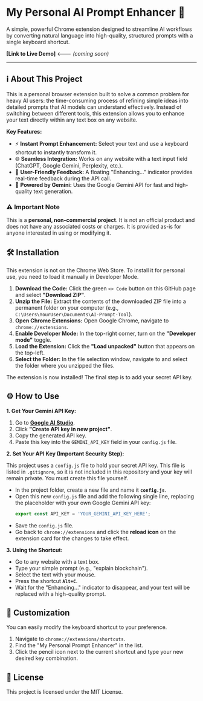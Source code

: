 # My Personal AI Prompt Enhancer 🚀

A simple, powerful Chrome extension designed to streamline AI workflows by converting natural language into high-quality, structured prompts with a single keyboard shortcut.

**[Link to Live Demo]** <--- *(coming soon)*


---

## ℹ️ About This Project

This is a personal browser extension built to solve a common problem for heavy AI users: the time-consuming process of refining simple ideas into detailed prompts that AI models can understand effectively. Instead of switching between different tools, this extension allows you to enhance your text directly within any text box on any website.

**Key Features:**
* ⚡ **Instant Prompt Enhancement:** Select your text and use a keyboard shortcut to instantly transform it.
* 🌐 **Seamless Integration:** Works on any website with a text input field (ChatGPT, Google Gemini, Perplexity, etc.).
* 💬 **User-Friendly Feedback:** A floating "Enhancing..." indicator provides real-time feedback during the API call.
* 🧠 **Powered by Gemini:** Uses the Google Gemini API for fast and high-quality text generation.

### ⚠️ Important Note

This is a **personal, non-commercial project**. It is not an official product and does not have any associated costs or charges. It is provided as-is for anyone interested in using or modifying it.

## 🛠️ Installation

This extension is not on the Chrome Web Store. To install it for personal use, you need to load it manually in Developer Mode.

1.  **Download the Code:** Click the green `<> Code` button on this GitHub page and select **"Download ZIP"**.
2.  **Unzip the File:** Extract the contents of the downloaded ZIP file into a permanent folder on your computer (e.g., `C:\Users\YourUser\Documents\AI-Prompt-Tool`).
3.  **Open Chrome Extensions:** Open Google Chrome, navigate to `chrome://extensions`.
4.  **Enable Developer Mode:** In the top-right corner, turn on the **"Developer mode"** toggle.
5.  **Load the Extension:** Click the **"Load unpacked"** button that appears on the top-left.
6.  **Select the Folder:** In the file selection window, navigate to and select the folder where you unzipped the files.

The extension is now installed! The final step is to add your secret API key.

## ⚙️ How to Use
**1. Get Your Gemini API Key:**

1.  Go to **[Google AI Studio](https://aistudio.google.com/app/apikey)**.
2.  Click **"Create API key in new project"**.
3.  Copy the generated API key.
4.  Paste this key into the `GEMINI_API_KEY` field in your `config.js` file.


**2. Set Your API Key (Important Security Step):**

This project uses a `config.js` file to hold your secret API key. This file is listed in `.gitignore`, so it is not included in this repository and your key will remain private. You must create this file yourself.

* In the project folder, create a new file and name it **`config.js`**.
* Open this new `config.js` file and add the following single line, replacing the placeholder with your own Google Gemini API key:
    ```javascript
    export const API_KEY = 'YOUR_GEMINI_API_KEY_HERE';
    ```
* Save the `config.js` file.
* Go back to `chrome://extensions` and click the **reload icon** on the extension card for the changes to take effect.

**3. Using the Shortcut:**

* Go to any website with a text box.
* Type your simple prompt (e.g., "explain blockchain").
* Select the text with your mouse.
* Press the shortcut **`Alt+C`**.
* Wait for the "Enhancing..." indicator to disappear, and your text will be replaced with a high-quality prompt.

## 🔧 Customization

You can easily modify the keyboard shortcut to your preference.

1.  Navigate to `chrome://extensions/shortcuts`.
2.  Find the "My Personal Prompt Enhancer" in the list.
3.  Click the pencil icon next to the current shortcut and type your new desired key combination.
## 📄 License

This project is licensed under the MIT License.
